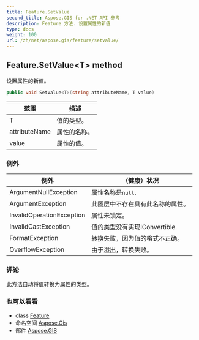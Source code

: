 ```yaml
---
title: Feature.SetValue
second_title: Aspose.GIS for .NET API 参考
description: Feature 方法. 设置属性的新值
type: docs
weight: 100
url: /zh/net/aspose.gis/feature/setvalue/
---
```

## Feature.SetValue&lt;T&gt; method

设置属性的新值。

```csharp
public void SetValue<T>(string attributeName, T value)
```

| 范围 | 描述 |
| --- | --- |
| T | 值的类型。 |
| attributeName | 属性的名称。 |
| value | 属性的值。 |

### 例外

| 例外 | （健康）状况 |
| --- | --- |
| ArgumentNullException | 属性名称是`null`. |
| ArgumentException | 此图层中不存在具有此名称的属性。 |
| InvalidOperationException | 属性未锁定。 |
| InvalidCastException | 值的类型没有实现IConvertible. |
| FormatException | 转换失败，因为值的格式不正确。 |
| OverflowException | 由于溢出，转换失败。 |

### 评论

此方法自动将值转换为属性的类型。

### 也可以看看

* class [Feature](../)
* 命名空间 [Aspose.Gis](../../feature/)
* 部件 [Aspose.GIS](../../../)


